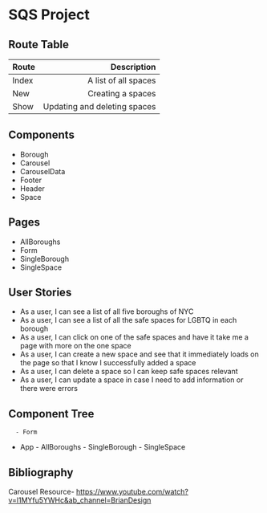 # SQS Project
## Route Table

| Route         | Description   | 
| ------------- | -------------:| 
| Index      | A list of all spaces |
| New | Creating a spaces |
| Show      | Updating and deleting spaces |

## Components 

- Borough
- Carousel
- CarouselData
- Footer
- Header
- Space

## Pages
- AllBoroughs
- Form
- SingleBorough
- SingleSpace

## User Stories
- As a user, I can see a list of all five boroughs of NYC
- As a user, I can see a list of all the safe spaces for LGBTQ in each borough
- As a user, I can click on one of the safe spaces and have it take me a page with more on the one space
- As a user, I can create a new space and see that it immediately loads on the page so that I know I successfully added a space
- As a user, I can delete a space so I can keep safe spaces relevant
- As a user, I can update a space in case I need to add information or there were errors

## Component Tree
      - Form
- App - AllBoroughs - SingleBorough - SingleSpace
      

## Bibliography

Carousel Resource- https://www.youtube.com/watch?v=l1MYfu5YWHc&ab_channel=BrianDesign